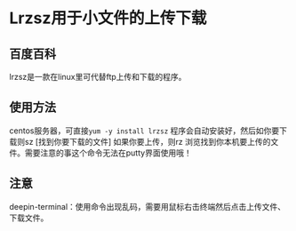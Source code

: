 # Lrzsz用于小文件的上传下载

## 百度百科
lrzsz是一款在linux里可代替ftp上传和下载的程序。
## 使用方法
centos服务器，可直接`yum -y install lrzsz` 程序会自动安装好，然后如你要下载则sz [找到你要下载的文件] 如果你要上传，则rz 浏览找到你本机要上传的文件。需要注意的事这个命令无法在putty界面使用哦！

## 注意
deepin-terminal：使用命令出现乱码，需要用鼠标右击终端然后点击上传文件、下载文件。
